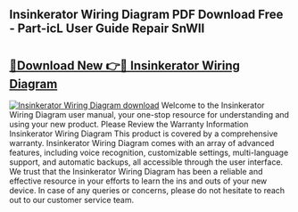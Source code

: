## Insinkerator Wiring Diagram PDF Download Free - Part-icL User Guide Repair SnWlI

# <h2><a href="http://dfk2lg.blite.top/?on=Insinkerator+Wiring+Diagram">🔗Download New 👉🔴 Insinkerator Wiring Diagram</a></h2>

[![Insinkerator Wiring Diagram download](https://i.imgur.com/lujVjoI.png)](http://dfk2lg.blite.top/?on=Insinkerator+Wiring+Diagram)
Welcome to the Insinkerator Wiring Diagram user manual, your one-stop resource for understanding and using your new product. Please Review the Warranty Information Insinkerator Wiring Diagram This product is covered by a comprehensive warranty. Insinkerator Wiring Diagram comes with an array of advanced features, including voice recognition, customizable settings, multi-language support, and automatic backups, all accessible through the user interface. We trust that the Insinkerator Wiring Diagram has been a reliable and effective resource in your efforts to learn the ins and outs of your new device. In case of any queries or concerns, please do not hesitate to reach out to our customer service team.
